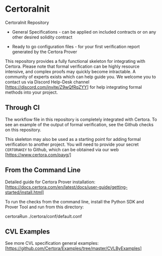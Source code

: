 # CertoraInit

CertoraInit Repository

* General Specifications - can be applied on included contracts or on any other desired solidity contract

* Ready to go configuration files - for your first verification report generated by the Certora Prover

This repository provides a fully functional skeleton for integrating with Certora.
Please note that formal verification can be highly resource intensive, and complex proofs may quickly become intractable.
A community of experts exists which can help guide you.
We welcome you to contact us via Discord Help-Desk channel [https://discord.com/invite/Z9wQfRqZYY] 
for help integrating formal methods into your project.

## Through CI

The workflow file in this repository is completely integrated with Certora.
To see an example of the output of formal verification, see the Github checks on this repository.

This skeleton may also be used as a starting point for adding formal verification to another project.
You will need to provide your secret `CERTORAKEY` to Github, which can be obtained via our web [https://www.certora.com/payg/]

## From the Command Line

Detailed guide for Certora Prover installation:
[https://docs.certora.com/en/latest/docs/user-guide/getting-started/install.html]

To run the checks from the command line, install the Python SDK and Prover Tool and run from this directory:

certoraRun ./certora/conf/default.conf 


## CVL Examples
See more CVL specification general examples:
[https://github.com/Certora/Examples/tree/master/CVLByExamples]